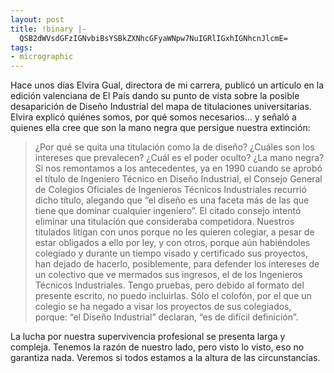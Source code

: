```yaml
---
layout: post
title: !binary |-
  QSB2dWVsdGFzIGNvbiBsYSBkZXNhcGFyaWNpw7NuIGRlIGxhIGNhcnJlcmE=
tags:
- micrographic
---
```

Hace unos días Elvira Gual, directora de mi carrera, publicó un artículo en la edición valenciana de El País dando su punto de vista sobre la posible desaparición de Diseño Industrial del mapa de titulaciones universitarias. Elvira explicó quiénes somos, por qué somos necesarios… y señaló a quienes ella cree que son la mano negra que persigue nuestra extinción:

<blockquote>¿Por qué se quita una titulación como la de diseño? ¿Cuáles son los intereses que prevalecen? ¿Cuál es el poder oculto? ¿La mano negra? Si nos remontamos a los antecedentes, ya en 1990 cuando se aprobó el título de Ingeniero Técnico en Diseño Industrial, el Consejo General de Colegios Oficiales de Ingenieros Técnicos Industriales recurrió dicho título, alegando que “el diseño es una faceta más de las que tiene que dominar cualquier ingeniero”. El citado consejo intentó eliminar una titulación que consideraba competidora.
Nuestros titulados litigan con unos porque no les quieren colegiar, a pesar de estar obligados a ello por ley, y con otros, porque aún habiéndoles colegiado y durante un tiempo visado y certificado sus proyectos, han dejado de hacerlo, posiblemente, para defender los intereses de un colectivo que ve mermados sus ingresos, el de los Ingenieros Técnicos Industriales. Tengo pruebas, pero debido al formato del presente escrito, no puedo incluirlas. Sólo el colofón, por el que un colegio se ha negado a visar los proyectos de sus colegiados, porque: “el Diseño Industrial” declaran, “es de difícil definición”.</blockquote>

La lucha por nuestra supervivencia profesional se presenta larga y compleja. Tenemos la razón de nuestro lado, pero visto lo visto, eso no garantiza nada. Veremos si todos estamos a la altura de las circunstancias.
